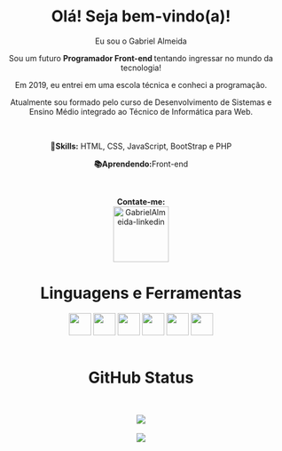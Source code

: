 
<div align="center">
        <h1>Olá! Seja bem-vindo(a)!</h1>
        <p>Eu sou o Gabriel Almeida</p>
        <p>Sou um futuro <strong>Programador Front-end </strong> tentando ingressar no mundo da tecnologia!</p>
        <p>Em 2019, eu entrei em uma escola técnica e conheci a programação.</p> 
        <p> Atualmente sou formado pelo curso de Desenvolvimento de Sistemas e <br> Ensino Médio integrado ao Técnico de Informática para Web.</p><br/>
        <p><strong>💼Skills:</strong> HTML, CSS, JavaScript, BootStrap e PHP</p>
        <p><strong>📚Aprendendo:</strong>Front-end</p>
</div>
<br/>
<div align="center">
        <p>
          <strong>Contate-me: </strong><br />
          <a href="https://www.linkedin.com/in/gabriel-almeida-183a9a186" target="_blank">
          <img src="https://user-images.githubusercontent.com/48383295/129463275-de93d913-1ffa-4b64-be1c-430a87315a33.png" alt="GabrielAlmeida-linkedin" width="100px">
          </a>
        </p>
</div>
<div align="center">
        <h1>Linguagens e Ferramentas</h1>
        <img src="https://user-images.githubusercontent.com/48383295/129463438-ab8050f3-3a97-47cb-9f8b-c791b821446f.png" width="40">
        <img src="https://user-images.githubusercontent.com/48383295/129463435-f31be9c7-d4b1-4bf9-9d92-a3e15f6c0a99.png" width="40">
        <img src="https://user-images.githubusercontent.com/48383295/129463439-cb466b04-fe98-4519-a353-0f5d38f4118f.png" width="40">
        <img src="https://user-images.githubusercontent.com/48383295/129463434-0bf3318a-9912-4b37-94a1-5ebc4467ec7e.png" width="40">
        <img src="https://user-images.githubusercontent.com/48383295/129463437-3f6e3e01-71a0-4b2a-a69d-1376713ef3b9.png" width="40">
        <img src="https://user-images.githubusercontent.com/48383295/129463440-dfe1d6c1-99dc-4b1e-8b15-1f0b5f2ace84.png" width="40">
</div><br />
<div align="center">
        <h1>GitHub Status</h1><br />
        <p>
        <img src="https://github-readme-stats.vercel.app/api?username=gabrielalmeidasantos&show_icons=true&theme=tokyonight"><br /><br />
        <img src="https://github-readme-stats.vercel.app/api/top-langs/?username=gabrielalmeidasantos&layout=demo&theme=tokyonight">  
        </p>

  

</div>
